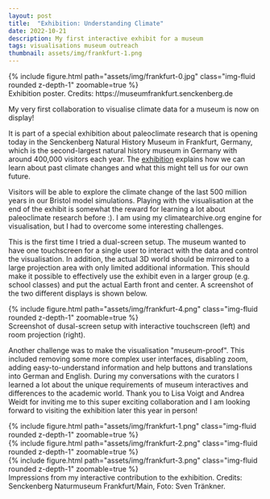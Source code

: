 ```yaml
---
layout: post
title:  "Exhibition: Understanding Climate"
date: 2022-10-21
description: My first interactive exhibit for a museum
tags: visualisations museum outreach
thumbnail: assets/img/frankfurt-1.png
---
```


<div class="row mt-3">
    <div class="col-sm mt-3 mt-md-0">
        {% include figure.html path="assets/img/frankfurt-0.jpg" class="img-fluid rounded z-depth-1" zoomable=true %}
    </div>
</div>
<div class="caption">
    Exhibition poster. Credits: https://museumfrankfurt.senckenberg.de
</div>

My very first collaboration to visualise climate data for a museum is now on display!

It is part of a special exhibition about paleoclimate research that is opening today in the Senckenberg Natural History 
Museum in Frankfurt, Germany, which is the second-largest natural history museum in Germany with around 400,000 visitors 
each year. The [exhibition](https://museumfrankfurt.senckenberg.de/de/ausstellung/sonderausstellungen/klimawissen-schaffen/) explains how we can learn about past climate changes and what this might tell us for 
our own future. 

Visitors will be able to explore the climate change of the last 500 million years in our Bristol model simulations. Playing with the visualisation at the end of the exhibit is somewhat the reward for learning a lot about paleoclimate research before :). I am using my climatearchive.org engine for visualisation, but I had to overcome some interesting challenges.

This is the first time I tried a dual-screen setup. The museum wanted to have one touchscreen for a single user to interact with the data and control the visualisation. In addition, the actual 3D world should be mirrored to a large projection area with only limited additional information. This should make it possible to effectively use the exhibit even in a larger group (e.g. school classes) and put the actual Earth front and center. A screenshot of the two different displays is shown below.

<div class="row mt-3">
    <div class="col-sm mt-3 mt-md-0">
        {% include figure.html path="assets/img/frankfurt-4.png" class="img-fluid rounded z-depth-1" zoomable=true %}
    </div>
</div>
<div class="caption">
    Screenshot of dusal-screen setup with interactive touchscreen (left) and room projection (right).
</div>

Another challenge was to make the visualisation "museum-proof". This included removing some more complex user interfaces, disabling zoom, adding easy-to-understand information and help buttons and translations into German and English. During my conversations with the curators I learned a lot about the unique requirements of museum interactives and differences to the academic world. Thank you to Lisa Voigt and Andrea Weidt for inviting me to this super exciting collaboration and I am looking forward to visiting the exhibition later this year in person!

<div class="row mt-3">
    <div class="col-sm mt-3 mt-md-0">
        {% include figure.html path="assets/img/frankfurt-1.png" class="img-fluid rounded z-depth-1" zoomable=true %}
    </div>
    <div class="col-sm mt-3 mt-md-0">
        {% include figure.html path="assets/img/frankfurt-2.png" class="img-fluid rounded z-depth-1" zoomable=true %}
    </div>
    <div class="col-sm mt-3 mt-md-0">
        {% include figure.html path="assets/img/frankfurt-3.png" class="img-fluid rounded z-depth-1" zoomable=true %}
    </div>
</div>

<div class="caption">
    Impressions from my interactive contribution to the exhibition. Credits: Senckenberg Naturmuseum Frankfurt/Main, Foto: Sven Tränkner.
</div>


